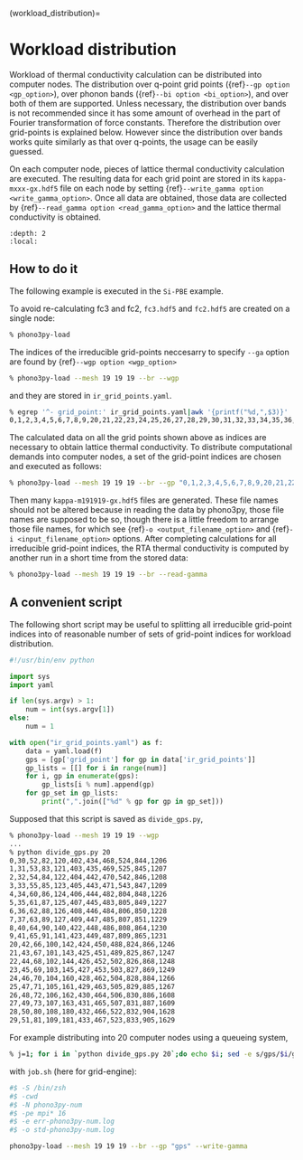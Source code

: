 (workload_distribution)=
# Workload distribution

Workload of thermal conductivity calculation can be distributed into
computer nodes. The distribution over q-point grid points ({ref}`--gp option <gp_option>`), over phonon bands ({ref}`--bi option <bi_option>`), and over both of them are supported. Unless necessary,
the distribution over bands is not recommended since it has some
amount of overhead in the part of Fourier transformation of force
constants. Therefore the distribution over grid-points is explained
below. However since the distribution over bands works quite similarly as
that over q-points, the usage can be easily guessed.

On each computer node, pieces of lattice thermal conductivity
calculation are executed. The resulting data for each grid point are
stored in its `kappa-mxxx-gx.hdf5` file on each node by setting
{ref}`--write_gamma option <write_gamma_option>`. Once all data are
obtained, those data are collected by {ref}`--read_gamma option <read_gamma_option>` and the lattice thermal conductivity is obtained.

```{contents}
:depth: 2
:local:
```

## How to do it

The following example is executed in the `Si-PBE` example.

To avoid re-calculating fc3 and fc2, `fc3.hdf5` and `fc2.hdf5` are
created on a single node:

```bash
% phono3py-load
```

The indices of the irreducible grid-points neccesarry to specify
`--ga` option are found by {ref}`--wgp option <wgp_option>`

```bash
% phono3py-load --mesh 19 19 19 --br --wgp
```

and they are stored in `ir_grid_points.yaml`.

```bash
% egrep '^- grid_point:' ir_grid_points.yaml|awk '{printf("%d,",$3)}'
0,1,2,3,4,5,6,7,8,9,20,21,22,23,24,25,26,27,28,29,30,31,32,33,34,35,36,37,40,41,42,43,44,45,46,47,48,49,50,51,52,53,54,55,60,61,62,63,64,65,66,67,68,69,70,71,72,73,80,81,82,83,84,85,86,87,88,89,90,91,100,101,102,103,104,105,106,107,108,109,120,121,122,123,124,125,126,127,140,141,142,143,144,145,160,161,162,163,180,181,402,403,404,405,406,407,408,409,422,423,424,425,426,427,428,429,430,431,432,433,434,435,442,443,444,445,446,447,448,449,450,451,452,453,462,463,464,465,466,467,468,469,470,471,482,483,484,485,486,487,488,489,502,503,504,505,506,507,522,523,524,525,542,543,804,805,806,807,808,809,824,825,826,827,828,829,830,831,832,833,844,845,846,847,848,849,850,851,864,865,866,867,868,869,884,885,886,887,904,905,1206,1207,1208,1209,1226,1227,1228,1229,1230,1231,1246,1247,1248,1249,1266,1267,1608,1609,1628,1629,
```

The calculated data on all the grid points shown above as indices are
necessary to obtain lattice thermal conductivity. To distribute
computational demands into computer nodes, a set of the grid-point
indices are chosen and executed as follows:

```bash
% phono3py-load --mesh 19 19 19 --br --gp "0,1,2,3,4,5,6,7,8,9,20,21,22,23,24,25" --write-gamma
```

Then many `kappa-m191919-gx.hdf5` files are generated. These file
names should not be altered because in reading the data by phono3py,
those file names are supposed to be so, though there is a little
freedom to arrange those file names, for which see {ref}`-o <output_filename_option>` and {ref}`-i <input_filename_option>`
options. After completing calculations for all irreducible grid-point
indices, the RTA thermal conductivity is computed by another run in a
short time from the stored data:

```bash
% phono3py-load --mesh 19 19 19 --br --read-gamma
```

## A convenient script

The following short script may be useful to splitting all irreducible
grid-point indices into of reasonable number of sets of grid-point
indices for workload distribution.

```python
#!/usr/bin/env python

import sys
import yaml

if len(sys.argv) > 1:
    num = int(sys.argv[1])
else:
    num = 1

with open("ir_grid_points.yaml") as f:
    data = yaml.load(f)
    gps = [gp['grid_point'] for gp in data['ir_grid_points']]
    gp_lists = [[] for i in range(num)]
    for i, gp in enumerate(gps):
        gp_lists[i % num].append(gp)
    for gp_set in gp_lists:
        print(",".join(["%d" % gp for gp in gp_set]))
```

Supposed that this script is saved as `divide_gps.py`,

```bash
% phono3py-load --mesh 19 19 19 --wgp
...
% python divide_gps.py 20
0,30,52,82,120,402,434,468,524,844,1206
1,31,53,83,121,403,435,469,525,845,1207
2,32,54,84,122,404,442,470,542,846,1208
3,33,55,85,123,405,443,471,543,847,1209
4,34,60,86,124,406,444,482,804,848,1226
5,35,61,87,125,407,445,483,805,849,1227
6,36,62,88,126,408,446,484,806,850,1228
7,37,63,89,127,409,447,485,807,851,1229
8,40,64,90,140,422,448,486,808,864,1230
9,41,65,91,141,423,449,487,809,865,1231
20,42,66,100,142,424,450,488,824,866,1246
21,43,67,101,143,425,451,489,825,867,1247
22,44,68,102,144,426,452,502,826,868,1248
23,45,69,103,145,427,453,503,827,869,1249
24,46,70,104,160,428,462,504,828,884,1266
25,47,71,105,161,429,463,505,829,885,1267
26,48,72,106,162,430,464,506,830,886,1608
27,49,73,107,163,431,465,507,831,887,1609
28,50,80,108,180,432,466,522,832,904,1628
29,51,81,109,181,433,467,523,833,905,1629
```

For example distributing into 20 computer nodes using a queueing
system,

```bash
% j=1; for i in `python divide_gps.py 20`;do echo $i; sed -e s/gps/$i/g -e s/num/$j/g job.sh|qsub; j=$((j+1)); done
```

with `job.sh` (here for grid-engine):

```bash
#$ -S /bin/zsh
#$ -cwd
#$ -N phono3py-num
#$ -pe mpi* 16
#$ -e err-phono3py-num.log
#$ -o std-phono3py-num.log

phono3py-load --mesh 19 19 19 --br --gp "gps" --write-gamma
```
